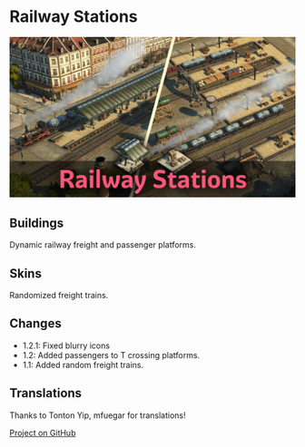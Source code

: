 # Railway Stations

![](./banner.jpg)

## Buildings

Dynamic railway freight and passenger platforms.

## Skins

Randomized freight trains.

## Changes

- 1.2.1: Fixed blurry icons
- 1.2: Added passengers to T crossing platforms.
- 1.1: Added random freight trains.

## Translations

Thanks to Tonton Yip, mfuegar for translations!

[Project on GitHub](https://github.com/jakobharder/anno-1800-jakobs-mods)
